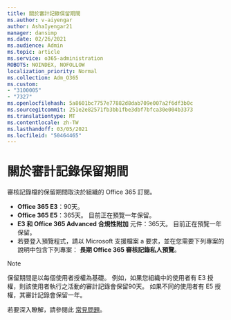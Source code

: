 ```yaml
---
title: 關於審計記錄保留期間
ms.author: v-aiyengar
author: AshaIyengar21
manager: dansimp
ms.date: 02/26/2021
ms.audience: Admin
ms.topic: article
ms.service: o365-administration
ROBOTS: NOINDEX, NOFOLLOW
localization_priority: Normal
ms.collection: Adm_O365
ms.custom:
- "3100005"
- "7327"
ms.openlocfilehash: 5a8601bc7757e77882d8dab709e007a2f6df3b0c
ms.sourcegitcommit: 251e2e82571fb3bb1fbe3dbf7bfca30e004b3373
ms.translationtype: MT
ms.contentlocale: zh-TW
ms.lasthandoff: 03/05/2021
ms.locfileid: "50464465"
---
```

# <a name="about-audit-logs-retention-periods"></a>關於審計記錄保留期間

審核記錄檔的保留期間取決於組織的 Office 365 訂閱。

- **Office 365 E3**：90天。
- **Office 365 E5**：365天。 目前正在預覽一年保留。
- **E3 和 Office 365 Advanced 合規性附加** 元件：365天。 目前正在預覽一年保留。
- 若要登入預覽程式，請以 Microsoft 支援檔案 a 要求，並在您需要下列專案的說明中包含下列專案： **長期 Office 365 審核記錄私人預覽**。
> [!NOTE]
> 保留期間是以每個使用者授權為基礎。 例如，如果您組織中的使用者有 E3 授權，則該使用者執行之活動的審計記錄會保留90天。 如果不同的使用者有 E5 授權，其審計記錄會保留一年。

若要深入瞭解，請參閱此 [常見問題](https://go.microsoft.com/fwlink/?linkid=2115336)。